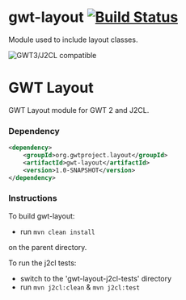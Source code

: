 # gwt-layout [![Build Status][travis-img]][travis]

Module used to include layout classes.

[travis]: https://travis-ci.org/FrankHossfeld/gwt-layout
[travis-img]: https://travis-ci.org/FrankHossfeld/gwt-layout.svg?branch=master


![GWT3/J2CL compatible](https://img.shields.io/badge/GWT3/J2CL-compatible-brightgreen.svg)

# GWT Layout
GWT Layout module for GWT 2 and J2CL.

### Dependency

```xml
<dependency>
    <groupId>org.gwtproject.layout</groupId>
    <artifactId>gwt-layout</artifactId>
    <version>1.0-SNAPSHOT</version>
</dependency>
```

### Instructions
To build gwt-layout:

* run `mvn clean install`

on the parent directory.

To run the j2cl tests:

* switch to the 'gwt-layout-j2cl-tests' directory
* run `mvn j2cl:clean` & `mvn j2cl:test`

